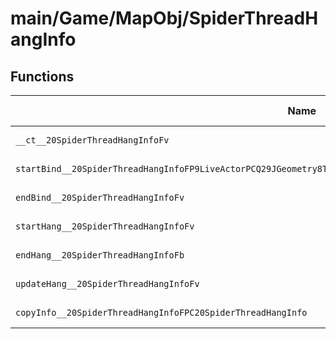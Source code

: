 # main/Game/MapObj/SpiderThreadHangInfo

## Functions

| Name | Address | Match % |
|------|---------|---------|
| `__ct__20SpiderThreadHangInfoFv` | `0x8023174C` | :x: (0.0%) |
| `startBind__20SpiderThreadHangInfoFP9LiveActorPCQ29JGeometry8TVec3<f>P16SpiderThreadPartlRCQ29JGeometry8TVec3<f>l` | `0x80231770` | :x: (0.0%) |
| `endBind__20SpiderThreadHangInfoFv` | `0x802317E4` | :x: (0.0%) |
| `startHang__20SpiderThreadHangInfoFv` | `0x80231838` | :x: (0.0%) |
| `endHang__20SpiderThreadHangInfoFb` | `0x80231850` | :x: (0.0%) |
| `updateHang__20SpiderThreadHangInfoFv` | `0x802318A0` | :x: (0.0%) |
| `copyInfo__20SpiderThreadHangInfoFPC20SpiderThreadHangInfo` | `0x802318B4` | :x: (0.0%) |